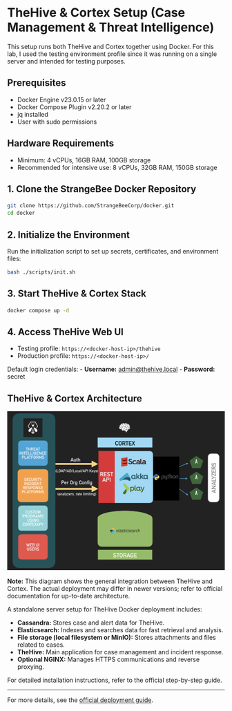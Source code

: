 # TheHive & Cortex Setup (Case Management & Threat Intelligence)

This setup runs both TheHive and Cortex together using Docker. For this lab, I used the testing environment profile since it was running on a single server and intended for testing purposes.

## Prerequisites

- Docker Engine v23.0.15 or later
- Docker Compose Plugin v2.20.2 or later
- jq installed
- User with sudo permissions

## Hardware Requirements

- Minimum: 4 vCPUs, 16GB RAM, 100GB storage
- Recommended for intensive use: 8 vCPUs, 32GB RAM, 150GB storage

## 1. Clone the StrangeBee Docker Repository

```bash
git clone https://github.com/StrangeBeeCorp/docker.git
cd docker
```

## 2. Initialize the Environment

Run the initialization script to set up secrets, certificates, and environment files:

```bash
bash ./scripts/init.sh
```

## 3. Start TheHive & Cortex Stack

```bash
docker compose up -d
```

## 4. Access TheHive Web UI


- Testing profile: `https://<docker-host-ip>/thehive`
- Production profile: `https://<docker-host-ip>/`

Default login credentials:
	- **Username:** admin@thehive.local
	- **Password:** secret

## TheHive & Cortex Architecture

![TheHive & Cortex Architecture](docs/images/hive_cortex_arch.png)

**Note:** This diagram shows the general integration between TheHive and Cortex. The actual deployment may differ in newer versions; refer to official documentation for up-to-date architecture.

A standalone server setup for TheHive Docker deployment includes:
- **Cassandra:** Stores case and alert data for TheHive.
- **Elasticsearch:** Indexes and searches data for fast retrieval and analysis.
- **File storage (local filesystem or MinIO):** Stores attachments and files related to cases.
- **TheHive:** Main application for case management and incident response.
- **Optional NGINX:** Manages HTTPS communications and reverse proxying.

For detailed installation instructions, refer to the official step-by-step guide.

---

For more details, see the [official deployment guide](https://docs.strangebee.com/thehive/installation/docker/).
